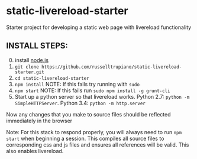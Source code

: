 static-livereload-starter
==============
Starter project for developing a static web page with livereload functionality

## INSTALL STEPS:
0. install [node.js](https://nodejs.org/)
1. `git clone https://github.com/russelltrupiano/static-livereload-starter.git`
2. `cd static-livereload-starter`
3. `npm install` NOTE: If this fails try running with `sudo`
4. `npm start` NOTE: If this fails run `sudo npm install -g grunt-cli`
5. Start up a python server so that livereload works. Python 2.7: `python -m SimpleHTTPServer`. Python 3.4: `python -m http.server`

Now any changes that you make to source files should be reflected immediately in the browser

Note: For this stack to respond properly, you will always need to run `npm start` when beginning a session. This compiles all source files to corresponding css and js files and ensures all references will be valid. This also enables livereload.